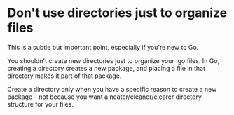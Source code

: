 # Don't use directories just to organize files

This is a subtle but important point, especially if you're new to Go.

You shouldn't create new directories just to organize your .go files. In Go, creating a directory creates a new package, and placing a file in that directory makes it part of that package.

Create a directory only when you have a specific reason to create a new package – not because you want a neater/cleaner/clearer directory structure for your files.
